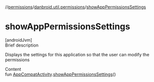 //[permissions](../index.md)/[danbroid.util.permissions](index.md)/[showAppPermissionsSettings](show-app-permissions-settings.md)



# showAppPermissionsSettings  
[androidJvm]  
Brief description  


Displays the settings for this application so that the user can modify the permissions

  
Content  
fun [AppCompatActivity](https://developer.android.com/reference/kotlin/androidx/appcompat/app/AppCompatActivity.html).[showAppPermissionsSettings](show-app-permissions-settings.md)()  



